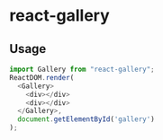 # react-gallery

## Usage

```js
import Gallery from "react-gallery";
ReactDOM.render(
  <Gallery>
    <div></div>
    <div></div>
  </Gallery>,
  document.getElementById('gallery')
);
```